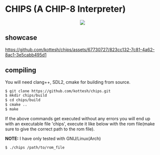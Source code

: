 # CHIPS (A CHIP-8 Interpreter)
<p align=center><img src="https://github.com/kottesh/chips/assets/67730727/5ea32192-fd8f-4d4b-b737-880ba8b0a985"></p>

## showcase
https://github.com/kottesh/chips/assets/67730727/823cc132-7c81-4a62-8ac1-3e5cabb495d1

## compiling  
You will need clang++, SDL2, cmake for building from source.

```bash
$ git clone https://github.com/kottesh/chips.git
$ mkdir chips/build
$ cd chips/build
$ cmake ..
$ make
```

If the above commands get executed without any errors you will end up with an executable file 'chips', execute it like below with the rom file(make sure to give the correct path to the rom file).

**NOTE:** I have only tested with GNU/Linux(Arch)

```bash
$ ./chips /path/to/rom_file 
```
